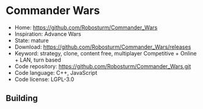 # Commander Wars

- Home: https://github.com/Robosturm/Commander_Wars
- Inspiration: Advance Wars
- State: mature
- Download: https://github.com/Robosturm/Commander_Wars/releases
- Keyword: strategy, clone, content free, multiplayer Competitive + Online + LAN, turn based
- Code repository: https://github.com/Robosturm/Commander_Wars.git
- Code language: C++, JavaScript
- Code license: LGPL-3.0

## Building
